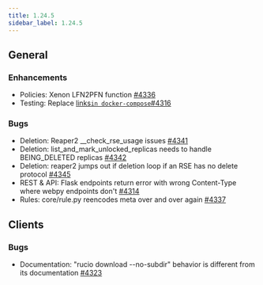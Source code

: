 ```yaml
---
title: 1.24.5
sidebar_label: 1.24.5
---
```


## General

### Enhancements

- Policies: Xenon LFN2PFN function [#4336](https://github.com/rucio/rucio/issues/4336)
- Testing: Replace [links` in docker-compose `#4316](https://github.com/rucio/rucio/issues/4316)

### Bugs

- Deletion: Reaper2 __check_rse_usage issues [#4341](https://github.com/rucio/rucio/issues/4341)
- Deletion: list_and_mark_unlocked_replicas needs to handle BEING_DELETED replicas [#4342](https://github.com/rucio/rucio/issues/4342)
- Deletion: reaper2 jumps out if deletion loop if an RSE has no delete protocol [#4345](https://github.com/rucio/rucio/issues/4345)
- REST & API: Flask endpoints return error with wrong Content-Type where webpy endpoints don't [#4314](https://github.com/rucio/rucio/issues/4314)
- Rules: core/rule.py reencodes meta over and over again [#4337](https://github.com/rucio/rucio/issues/4337)

## Clients

### Bugs

- Documentation: "rucio download --no-subdir" behavior is different from its documentation [#4323](https://github.com/rucio/rucio/issues/4323)
